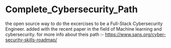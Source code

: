 # Complete_Cybersecurity_Path
the open source way to  do the excercises to be a Full-Stack Cybersecurity Engineer. added with the recent paper in the field of Machine learning and cybersecurity. for more info about theis path :- https://www.sans.org/cyber-security-skills-roadmap/
